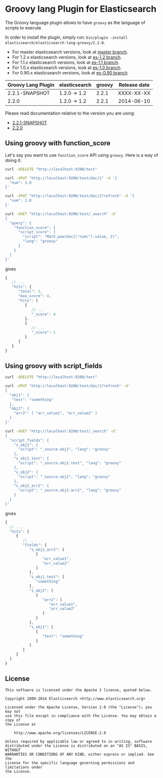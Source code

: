 Groovy lang Plugin for Elasticsearch
==================================

The Groovy language plugin allows to have `groovy` as the language of scripts to execute.

In order to install the plugin, simply run: `bin/plugin -install elasticsearch/elasticsearch-lang-groovy/2.2.0`.

* For master elasticsearch versions, look at [master branch](https://github.com/elasticsearch/elasticsearch-lang-groovy/tree/master).
* For 1.2.x elasticsearch versions, look at [es-1.2 branch](https://github.com/elasticsearch/elasticsearch-lang-groovy/tree/es-1.2).
* For 1.1.x elasticsearch versions, look at [es-1.1 branch](https://github.com/elasticsearch/elasticsearch-lang-groovy/tree/es-1.1).
* For 1.0.x elasticsearch versions, look at [es-1.0 branch](https://github.com/elasticsearch/elasticsearch-lang-groovy/tree/es-1.0).
* For 0.90.x elasticsearch versions, look at [es-0.90 branch](https://github.com/elasticsearch/elasticsearch-lang-groovy/tree/es-0.90)

|     Groovy Lang Plugin      |    elasticsearch    |  groovy  | Release date |
|-----------------------------|---------------------|----------|:------------:|
| 2.2.1-SNAPSHOT              | 1.2.0 -> 1.2        |  2.2.1   |  XXXX-XX-XX  |
| 2.2.0                       | 1.2.0 -> 1.2        |  2.2.1   |  2014-06-10  |

Please read documentation relative to the version you are using:

* [2.2.1-SNAPSHOT](https://github.com/elasticsearch/elasticsearch-lang-groovy/blob/es-1.2/README.md)
* [2.2.0](https://github.com/elasticsearch/elasticsearch-lang-groovy/blob/v2.2.0/README.md)

Using groovy with function_score
--------------------------------

Let's say you want to use `function_score` API using `groovy`. Here is
a way of doing it:

```sh
curl -XDELETE "http://localhost:9200/test"

curl -XPUT "http://localhost:9200/test/doc/1" -d '{
  "num": 1.0
}'

curl -XPUT "http://localhost:9200/test/doc/2?refresh" -d '{
  "num": 2.0
}'

curl -XGET "http://localhost:9200/test/_search" -d'
{
  "query": {
    "function_score": {
      "script_score": {
        "script": "Math.pow(doc[\"num\"].value, 2)",
        "lang": "groovy"
      }
    }
  }
}'
```

gives

```javascript
{
   // ...
   "hits": {
      "total": 2,
      "max_score": 4,
      "hits": [
         {
            // ...
            "_score": 4
         },
         {
            // ...
            "_score": 1
         }
      ]
   }
}
```

Using groovy with script_fields
-------------------------------

```sh
curl -XDELETE "http://localhost:9200/test"

curl -XPUT "http://localhost:9200/test/doc/1?refresh" -d'
{
  "obj1": {
   "test": "something"
  },
  "obj2": {
    "arr2": [ "arr_value1", "arr_value2" ]
  }
}'

curl -XGET "http://localhost:9200/test/_search" -d'
{
  "script_fields": {
    "s_obj1": {
      "script": "_source.obj1", "lang": "groovy"
    },
    "s_obj1_test": {
      "script": "_source.obj1.test", "lang": "groovy"
    },
    "s_obj2": {
      "script": "_source.obj2", "lang": "groovy"
    },
    "s_obj2_arr2": {
      "script": "_source.obj2.arr2", "lang": "groovy"
    }
  }
}'
```

gives

```javascript
{
  // ...
  "hits": [
     {
        // ...
        "fields": {
           "s_obj2_arr2": [
              [
                 "arr_value1",
                 "arr_value2"
              ]
           ],
           "s_obj1_test": [
              "something"
           ],
           "s_obj2": [
              {
                 "arr2": [
                    "arr_value1",
                    "arr_value2"
                 ]
              }
           ],
           "s_obj1": [
              {
                 "test": "something"
              }
           ]
        }
     }
  ]
}
```

License
-------

    This software is licensed under the Apache 2 license, quoted below.

    Copyright 2009-2014 Elasticsearch <http://www.elasticsearch.org>

    Licensed under the Apache License, Version 2.0 (the "License"); you may not
    use this file except in compliance with the License. You may obtain a copy of
    the License at

        http://www.apache.org/licenses/LICENSE-2.0

    Unless required by applicable law or agreed to in writing, software
    distributed under the License is distributed on an "AS IS" BASIS, WITHOUT
    WARRANTIES OR CONDITIONS OF ANY KIND, either express or implied. See the
    License for the specific language governing permissions and limitations under
    the License.
